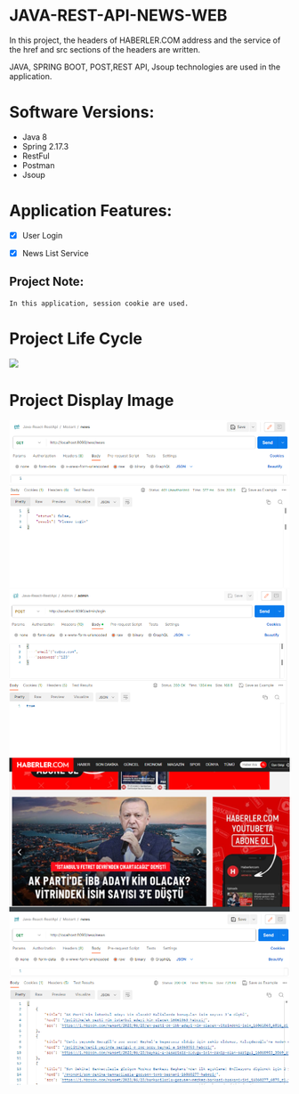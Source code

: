 # JAVA-REST-API-NEWS-WEB

<p> 
In this project, the headers of HABERLER.COM address and the service of the href and src sections of the headers are written.

JAVA, SPRING BOOT, POST,REST API, Jsoup technologies are used in the application.
</p>

# Software Versions:
- Java 8
- Spring 2.17.3
- RestFul
- Postman
- Jsoup
   
# Application Features:
- [x] User Login
- [x] News List Service


## Project Note:
```
In this application, session cookie are used.
```


# Project Life Cycle
<img src="USER-APP-FOTO/LOGİN.png" style="max-width:100%;">

# Project Display Image

<p>
      <a>
    <img src="NEWS FOTO/LOGIN.png" style="max-width:100%;"> 
</a>
<a >
    <img src="NEWS FOTO/LOGIN SUCCESS.png" style="max-width:100%;"> 
</a>
      <a>
    <img src="NEWS FOTO/WEB.png" style="max-width:100%;"> 
</a>
    <a>
    <img src="NEWS FOTO/SERVICE.png" style="max-width:100%;"> 
</a>
   
  
</p>
